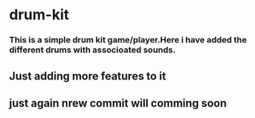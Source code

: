 # drum-kit
### This is a simple drum kit game/player.Here i have added the different drums with associoated sounds.
## Just adding more features to it
## just again nrew commit will comming soon
